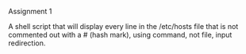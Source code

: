 Assignment 1

A shell script that will display every line in the /etc/hosts file that is not commented out with a # (hash mark), using command, not file, input redirection.


